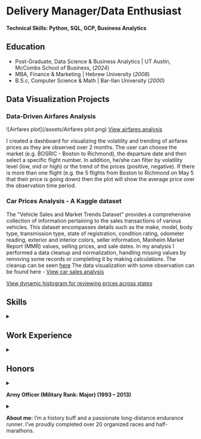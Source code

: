 # Delivery Manager/Data Enthusiast

#### Technical Skills: Python, SQL, GCP, Business Analytics

## Education
- Post-Graduate, Data Science & Business Analytics | UT Austin, McCombs School of Business,  (_2024_)						       		
- MBA, Finance & Marketing	| Hebrew University  (_2008_)	 			        		
- B.S.c, Computer Science & Math | Bar-Ilan University (_2000_)

## Data Visualization Projects
### Data-Driven Airfares Analysis
![Airfares plot](/assets/Airfares plot.png)
[View airfares analysis](https://yair-brama-airfares.onrender.com/)

I created a dashboard for visualizing the volatility and trending of airfares prices as they are observed over 2 months. The user can choose the market (e.g. BOSRIC - Boston to Richmond), the departure date and then select a specific flight number. In addition, he/she can filter by volatility level (low, mid or high) or the trend of the prices (positive, negative). If there is more than one flight (e.g. the 5 flights from Boston to Richmond on May 5 that their price is going down) then the plot will show the average price over the observation time period.

### Car Prices Analysis - A Kaggle dataset

The "Vehicle Sales and Market Trends Dataset" provides a comprehensive collection of information pertaining to the sales transactions of various vehicles. This dataset encompasses details such as the make, model, body type, transmission type, state of registration, condition rating, odometer reading, exterior and interior colors, seller information, Manheim Market Report (MMR) values, selling prices, and sale dates.
In my analysis I performed a data cleanup and normalization, handling missing values by removing some records or completing it by making calculations.
The cleanup can be seen [here](/car_prices_eda.html)
The data visualization with some observation can be found here - [View car sales analysis](/car_prices_cleanup.html) 

[View dynamic histogram for reviewing prices across states](/Car_sales_dash_plots.html)

## Skills
<details>
  <summary> </summary> 
  <p>
ETL, Data Visualization, SQL, Postman, Power BI, Airflow, Google Cloud, BigQuery, DBT, Monte Carlo, SaaS, Python, <br> Project Management, JIRA, Confluence, agile, scrum, Kanban, SRE, DevOps, SLA, KPIs, OKRs <br>
Design Tools, Miro, Visio, Enterprise Architect, draw.io, Office Suites, Google Suite <br>
Problem solver, good judgment, flexible, dependable, adaptable, creative, strategic thinker <br>
Bilingual, comfortable with ambiguity, excellent presenter <br><br>
  </p>
</details>

## Work Experience
<details>
  <summary> </summary> 
<h3>Delivery Manager @ FLYR Labs (2023)</h3>
<p>
  - Managed international delivery team of data analysts, data scientists and data engineers located in Poland and the U.S.<br>
  - Directed Airflow-based workflow orchestration upgrade in Google Cloud Composer for $100M JetBlue implementation<br>
 </p>
  
<h3>Manager, Professional Services Team @ Kornit Digital, Inc. (2021 - 2023)</h3>
<p>
  - Managed a team of Implementation Managers and Solution Architects across North America<br>
  - Supervised development and implementation of strategic projects of KornitX, including:<br>
     - Canva - Network of 15 fulfillers (20+APIs), supporting 20M yearly orders designed in Canva.com <br>
     - Wix - Network of fulfillers for thousands of print-on-demand products for Wix e-commerce platform <br>
</p>

<h3>Senior Project Manager @ Amdocs, Inc. (2016 - 2021)</h3>
<p>
  - Led a team of 8 analysts across Mexico, Brazil, Chile, Peru, Argentina, guiding Production Support Groups in SLAs<br>
  - Designed data-driven projects (data pipelines, data visualization) for business KPIs/SLA resulting in savings of $500,000/year in potential penalties<br>
</p>

<h3>Solution Designer @ Amdocs, Inc. (2013 - 2016)</h3>
<p>
  - Headed requirement sessions, representing Amdocs Enabler (billing system) in a $10M project (Fixed Wireless Internet)<br>
  - Acted as Product Owner with scrum development teams, keeping requirements, design and sprints results in-sync<br>
</p>

<h3>Sr. Business Analyst @ Ex Libris Group (2007 - 2013)</h3>
<p>
  - Designed functional parts of Rosetta, Digital Repository System, for storing and preserving digital content<br>
  - Supervised implementation and conducted  training in national libraries in NZ, Germany, Switzerland and Czech Republic<br>
</p>

<h3>Senior Application Developer @ Amdocs, Inc. (1999 – 2007)</h3>
<p>
  - Team Leader of Compound Adverts, responsible for design, development, support and maintenance in Verizon and AT&T Directories upgrade projects to UNIX and Oracle platforms using SQL and C<br><br>
</p>
</details>

## Honors
<details>
  <summary> </summary>
 <p> 
- Valued and praised by Canva Print Ops Team for “relationship building, people skills, patience and dedication” <br>
- Rated “Excellent in Overall Training” by Brigham Young University system users <br>
- Evaluated “Outstanding Trainer” by customers at The Swiss Federal Institute of Technology (ETH) <br>
- Singled out as “highly professional” in customer feedback, The State Library of Bavaria <br>
- Acknowledged by international clients for “good humor and positivity”, The National Library of New Zealand <br>
- Repeatedly requested by clients for communication and knowledge skills, Verizon and AT&T <br><br>
</p>
 </details> 
 
**Army Officer (Military Rank: Major) (1993 – 2013)** 
<details>
  <summary> </summary>
 <p>
Demonstrated transferable skills, including dedication, leadership, teamwork, and positive work ethic <br><br>
</p>
 </details> 
 
**About me:**
I’m a history buff and a passionate long-distance endurance runner. I’ve proudly completed over 20 organized races and half-marathons.

